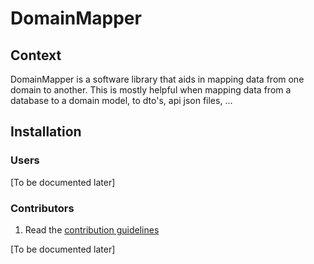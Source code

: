 # DomainMapper

## Context

DomainMapper is a software library that aids in mapping data from one domain to another.
This is mostly helpful when mapping data from a database to a domain model, to dto's, api json files, ...

## Installation

### Users

[To be documented later]

### Contributors

1. Read the [contribution guidelines](docs/CONTRIBUTING.md)

[To be documented later]

